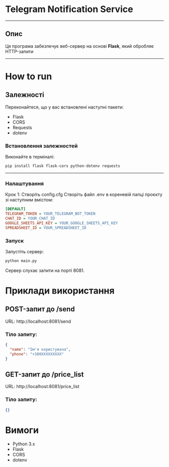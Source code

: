 # Telegram Notification Service

---

## Опис

Ця програма забезпечує веб-сервер на основі **Flask**, який обробляє HTTP-запити

---

# How to run

## Залежності
Переконайтеся, що у вас встановлені наступні пакети:
- Flask
- CORS
- Requests
- dotenv

### Встановлення залежностей
Виконайте в терміналі:

```bash
pip install flask flask-cors python-dotenv requests
```
---
### Налаштування

Крок 1: Створіть config.cfg
Створіть файл .env в кореневій папці проєкту зі наступним вмістом:

```cfg
[DEFAULT]
TELEGRAM_TOKEN = YOUR_TELEGRAM_BOT_TOKEN
CHAT_ID = YOUR_CHAT_ID
GOOGLE_SHEETS_API_KEY = YOUR_GOOGLE_SHEETS_API_KEY
SPREADSHEET_ID = YOUR_SPREADSHEET_ID
```

### Запуск

Запустіть сервер:
```bash
python main.py
```
Сервер слухає запити на порті 8081.

# Приклади використання

## POST-запит до /send
URL: http://localhost:8081/send

### Тіло запиту:
```json
{
  "name": "Ім'я користувача",
  "phone": "+380XXXXXXXXX"
}
```

## GET-запит до /price_list
URL: http://localhost:8081/price_list

### Тіло запиту:
```json
{}
```

# Вимоги
- Python 3.x
- Flask
- CORS
- dotenv

